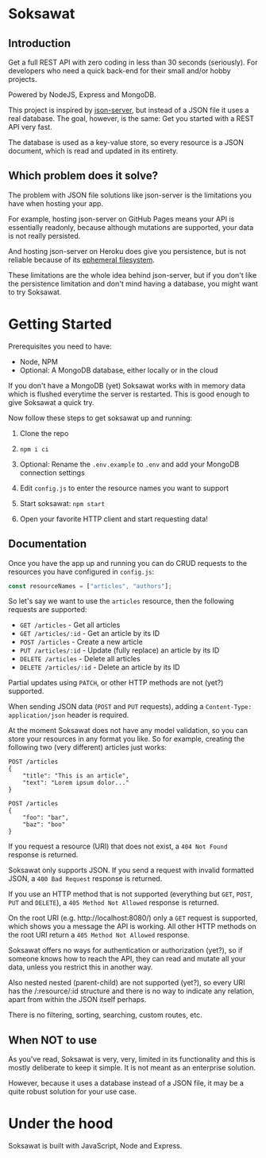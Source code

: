 # Soksawat

## Introduction

Get a full REST API with zero coding in less than 30 seconds (seriously). For developers who need a quick back-end for their small and/or hobby projects.

Powered by NodeJS, Express and MongoDB.

This project is inspired by [json-server](https://github.com/typicode/json-server), but instead of a JSON file it uses a real database. The goal, however, is the same: Get you started with a REST API very fast.

The database is used as a key-value store, so every resource is a JSON document, which is read and updated in its entirety.

## Which problem does it solve?

The problem with JSON file solutions like json-server is the limitations you have when hosting your app.

For example, hosting json-server on GitHub Pages means your API is essentially readonly, because although mutations are supported, your data is not really persisted.

And hosting json-server on Heroku does give you persistence, but is not reliable because of its [ephemeral filesystem](https://devcenter.heroku.com/articles/dynos#ephemeral-filesystem).

These limitations are the whole idea behind json-server, but if you don't like the persistence limitation and don't mind having a database, you might want to try Soksawat.

# Getting Started

Prerequisites you need to have:

- Node, NPM
- Optional: A MongoDB database, either locally or in the cloud

If you don't have a MongoDB (yet) Soksawat works with in memory data which is flushed everytime the server is restarted. This is good enough to give Soksawat a quick try.

Now follow these steps to get soksawat up and running:

1. Clone the repo

2. `npm i ci`

3. Optional: Rename the `.env.example` to `.env` and add your MongoDB connection settings

4. Edit `config.js` to enter the resource names you want to support

5. Start soksawat: `npm start`

6. Open your favorite HTTP client and start requesting data!

## Documentation

Once you have the app up and running you can do CRUD requests to the resources you have configured in `config.js`:

```js
const resourceNames = ["articles", "authors"];
```

So let's say we want to use the `articles` resource, then the following requests are supported:

- `GET /articles` - Get all articles
- `GET /articles/:id` - Get an article by its ID
- `POST /articles` - Create a new article
- `PUT /articles/:id` - Update (fully replace) an article by its ID
- `DELETE /articles` - Delete all articles
- `DELETE /articles/:id` - Delete an article by its ID

Partial updates using `PATCH`, or other HTTP methods are not (yet?) supported.

When sending JSON data (`POST` and `PUT` requests), adding a `Content-Type: application/json` header is required.

At the moment Soksawat does not have any model validation, so you can store your resources in any format you like. So for example, creating the following two (very different) articles just works:

```
POST /articles
{
    "title": "This is an article",
    "text": "Lorem ipsum dolor..."
}

POST /articles
{
    "foo": "bar",
    "baz": "boo"
}
```

If you request a resource (URI) that does not exist, a `404 Not Found` response is returned.

Soksawat only supports JSON. If you send a request with invalid formatted JSON, a `400 Bad Request` response is returned.

If you use an HTTP method that is not supported (everything but `GET`, `POST`, `PUT` and `DELETE`), a `405 Method Not Allowed` response is returned.

On the root URI (e.g. http://localhost:8080/) only a `GET` request is supported, which shows you a message the API is working. All other HTTP methods on the root URI return a `405 Method Not Allowed` response.

Soksawat offers no ways for authentication or authorization (yet?), so if someone knows how to reach the API, they can read and mutate all your data, unless you restrict this in another way.

Also nested nested (parent-child) are not supported (yet?), so every URI has the /:resource/:id structure and there is no way to indicate any relation, apart from within the JSON itself perhaps.

There is no filtering, sorting, searching, custom routes, etc.

## When NOT to use

As you've read, Soksawat is very, very, limited in its functionality and this is mostly deliberate to keep it simple. It is not meant as an enterprise solution.

However, because it uses a database instead of a JSON file, it may be a quite robust solution for your use case.

# Under the hood

Soksawat is built with JavaScript, Node and Express.
